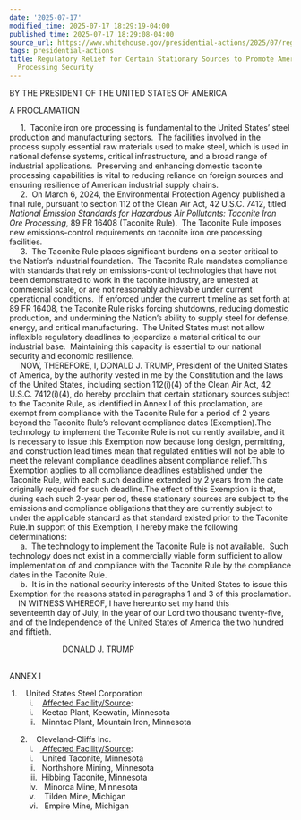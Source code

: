 ```yaml
---
date: '2025-07-17'
modified_time: 2025-07-17 18:29:19-04:00
published_time: 2025-07-17 18:29:08-04:00
source_url: https://www.whitehouse.gov/presidential-actions/2025/07/regulatory-relief-for-certain-stationary-sources-to-promote-american-iron-ore-processing-security/
tags: presidential-actions
title: Regulatory Relief for Certain Stationary Sources to Promote American Iron Ore
  Processing Security
---
```

 
BY THE PRESIDENT OF THE UNITED STATES OF AMERICA

A PROCLAMATION

     1.  Taconite iron ore processing is fundamental to the United
States’ steel production and manufacturing sectors.  The facilities
involved in the process supply essential raw materials used to make
steel, which is used in national defense systems, critical
infrastructure, and a broad range of industrial applications.
 Preserving and enhancing domestic taconite processing capabilities is
vital to reducing reliance on foreign sources and ensuring resilience of
American industrial supply chains.  
     2.  On March 6, 2024, the Environmental Protection Agency published
a final rule, pursuant to section 112 of the Clean Air Act, 42 U.S.C.
7412, titled *National Emission Standards for Hazardous Air Pollutants:
Taconite Iron Ore Processing*, 89 FR 16408 (Taconite Rule).  The
Taconite Rule imposes new emissions-control requirements on taconite
iron ore processing facilities.  
     3.  The Taconite Rule places significant burdens on a sector
critical to the Nation’s industrial foundation.  The Taconite Rule
mandates compliance with standards that rely on emissions-control
technologies that have not been demonstrated to work in the taconite
industry, are untested at commercial scale, or are not reasonably
achievable under current operational conditions.  If enforced under the
current timeline as set forth at 89 FR 16408, the Taconite Rule risks
forcing shutdowns, reducing domestic production, and undermining the
Nation’s ability to supply steel for defense, energy, and critical
manufacturing.  The United States must not allow inflexible regulatory
deadlines to jeopardize a material critical to our industrial base.
 Maintaining this capacity is essential to our national security and
economic resilience.  
     NOW, THEREFORE, I, DONALD J. TRUMP, President of the United States
of America, by the authority vested in me by the Constitution and the
laws of the United States, including section 112(i)(4) of the Clean Air
Act, 42 U.S.C. 7412(i)(4), do hereby proclaim that certain stationary
sources subject to the Taconite Rule, as identified in Annex I of this
proclamation, are exempt from compliance with the Taconite Rule for a
period of 2 years beyond the Taconite Rule’s relevant compliance dates
(Exemption).The technology to implement the Taconite Rule is not
currently available, and it is necessary to issue this Exemption now
because long design, permitting, and construction lead times mean that
regulated entities will not be able to meet the relevant compliance
deadlines absent compliance relief.This Exemption applies to all
compliance deadlines established under the Taconite Rule, with each such
deadline extended by 2 years from the date originally required for such
deadline.The effect of this Exemption is that, during each such 2-year
period, these stationary sources are subject to the emissions and
compliance obligations that they are currently subject to under the
applicable standard as that standard existed prior to the Taconite
Rule.In support of this Exemption, I hereby make the following
determinations:  
     a.  The technology to implement the Taconite Rule is not available.
 Such technology does not exist in a commercially viable form sufficient
to allow implementation of and compliance with the Taconite Rule by the
compliance dates in the Taconite Rule.  
     b.  It is in the national security interests of the United States
to issue this Exemption for the reasons stated in paragraphs 1 and 3 of
this proclamation.  
    IN WITNESS WHEREOF, I have hereunto set my hand this  
seventeenth day of July, in the year of our Lord two thousand
twenty-five, and of the Independence of the United States of America the
two hundred and fiftieth.  
  
  
                        DONALD J. TRUMP  
 

ANNEX I    

 1.    United States Steel Corporation   
         i.    <span style="text-decoration: underline">Affected
Facility/Source</span>:  
         i.    Keetac Plant, Keewatin, Minnesota  
         ii.   Minntac Plant, Mountain Iron, Minnesota  
  
     2.    Cleveland-Cliffs Inc.  
         i.   <span style="text-decoration: underline"> Affected
Facility/Source</span>:  
         i.    United Taconite, Minnesota  
         ii.   Northshore Mining, Minnesota  
         iii.  Hibbing Taconite, Minnesota  
         iv.   Minorca Mine, Minnesota  
         v.    Tilden Mine, Michigan  
         vi.   Empire Mine, Michigan
